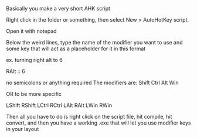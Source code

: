 Basically you make a very short AHK script

Right click in the folder or something, then select New > AutoHotKey script.

Open it with notepad

Below the weird lines, type the name of the modifier you want to use and some key that will act as a placeholder for it in this format

ex. turning right alt to 6

RAlt :: 6


no semicolons or anything required 
The modifiers are:
Shift
Ctrl
Alt
Win

OR to be more specific

LShift
RShift
LCtrl
RCtrl
LAlt
RAlt
LWin
RWin

Then all you have to do is right click on the script file, hit compile, hit convert, and then you have a working .exe that will let you use modifier keys in your layout 